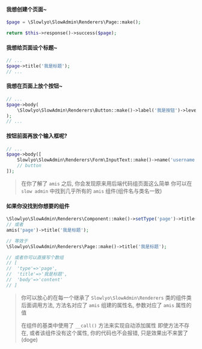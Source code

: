 #### 我想创建个页面~
```php
$page = \Slowlyo\SlowAdmin\Renderers\Page::make();

return $this->response()->success($page);
```

#### 我想给页面设个标题~
```php
// ...
$page->title('我是标题');
// ...
```

#### 我想在页面上放个按钮~
```php
// ...
$page->body(
    \Slowlyo\SlowAdmin\Renderers\Button::make()->label('我是按钮')->level('primary');
);
// ...
```

#### 按钮前面再放个输入框呢?
```php
// ...
$page->body([
	Slowlyo\SlowAdmin\Renderers\Form\InputText::make()->name('username')->label('姓名'),
	// button
]);
```

> 在你了解了 `amis` 之后, 你会发现原来用后端代码组页面这么简单
> 你可以在 `slow admin` 中找到几乎所有的 `amis` 组件(组件名与类名一致)

#### 如果你没找到你想要的组件
```php
\Slowlyo\SlowAdmin\Renderers\Component::make()->setType('page')->title('我是标题');
// 或者
amis('page')->title('我是标题');

// 等效于
\Slowlyo\SlowAdmin\Renderers\Page::make()->title('我是标题');

// 或者你可以直接写个数组
// [
// 	'type'=>'page',
// 	'title'=>'我是标题',
// 	'body'=>'content'
// ]
```

> 你可以放心的在每一个继承了 `Slowlyo\SlowAdmin\Renderers` 类的组件类后面调用方法, 方法名对应了 `amis` 组建的属性名, 参数对应了 `amis` 属性的值
>
> 在组件的基类中使用了 `__call()` 方法来实现自动添加属性
> 即使方法不存在, 或者该组件没有这个属性, 你的代码也不会报错, 只是效果出不来罢了 (doge)
